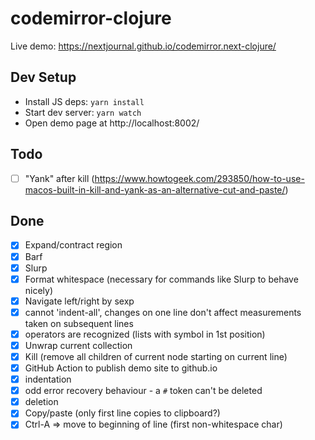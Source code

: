 # codemirror-clojure

Live demo: https://nextjournal.github.io/codemirror.next-clojure/

## Dev Setup

* Install JS deps: `yarn install`
* Start dev server: `yarn watch`
* Open demo page at http://localhost:8002/

## Todo

- [ ] "Yank" after kill (https://www.howtogeek.com/293850/how-to-use-macos-built-in-kill-and-yank-as-an-alternative-cut-and-paste/)

## Done

- [x] Expand/contract region
- [x] Barf
- [x] Slurp
- [x] Format whitespace (necessary for commands like Slurp to behave nicely)
- [x] Navigate left/right by sexp
- [x] cannot 'indent-all', changes on one line don't affect measurements taken on subsequent lines
- [x] operators are recognized (lists with symbol in 1st position)
- [x] Unwrap current collection
- [x] Kill (remove all children of current node starting on current line)
- [x] GitHub Action to publish demo site to github.io
- [x] indentation
- [x] odd error recovery behaviour - a `#` token can't be deleted
- [x] deletion
- [x] Copy/paste (only first line copies to clipboard?)
- [x] Ctrl-A => move to beginning of line (first non-whitespace char)